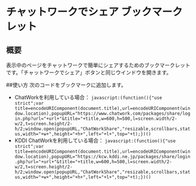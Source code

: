 # チャットワークでシェア ブックマークレット
## 概要
表示中のページをチャットワークで簡単にシェアするためのブックマークレットです。「チャットワークでシェア」ボタンと同じウインドウを開きます。

##使い方
次のコードをブックマークに追加します。

* ChatWorkを利用している場合：
```javascript:(function(){"use strict";var title=encodeURIComponent(document.title),url=encodeURIComponent(window.location),popupURL="https://www.chatwork.com/packages/share/login.php?url="+url+"&title="+title,w=600,h=500,l=screen.width/2-w/2,t=screen.height/2-h/2;window.open(popupURL,"ChatWorkShare","resizable,scrollbars,status,width="+w+",height="+h+",left="+l+",top="+t);})()```
* KDDI ChatWorkを利用している場合：
```javascript:(function(){"use strict";var title=encodeURIComponent(document.title),url=encodeURIComponent(window.location),popupURL="https://kcw.kddi.ne.jp/packages/share/login.php?url="+url+"&title="+title,w=600,h=500,l=screen.width/2-w/2,t=screen.height/2-h/2;window.open(popupURL,"ChatWorkShare","resizable,scrollbars,status,width="+w+",height="+h+",left="+l+",top="+t);})()```

